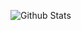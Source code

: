 ![Github Stats](https://pixel-profile-ui.vercel.app/api/github-stats?username=muhammadammarfaris&screen_effect=true&include_all_commits=true&pixelate_avatar=false&background=linear-gradient%28110deg%2C+%23313638FF+100%25%2C+%23ffffffFF+88%25%29+&color=%23ffffffFF)

